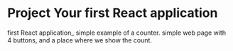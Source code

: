 # Project Your first React application
first React application_ simple example of a counter.
simple web page with 4 buttons, and a place where we show the count.
